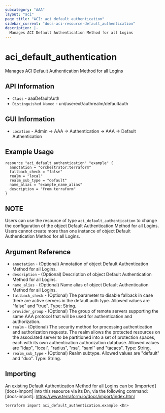 ```yaml
---
subcategory: "AAA"
layout: "aci"
page_title: "ACI: aci_default_authentication"
sidebar_current: "docs-aci-resource-default_authentication"
description: |-
  Manages ACI Default Authentication Method for all Logins
---
```


# aci_default_authentication #
Manages ACI Default Authentication Method for all Logins

## API Information ##
* `Class` - aaaDefaultAuth
* `Distinguished Named` - uni/userext/authrealm/defaultauth

## GUI Information ##
* `Location` - Admin -> AAA -> Authentication -> AAA -> Default Authentication

## Example Usage ##
```hcl
resource "aci_default_authentication" "example" {
  annotation = "orchestrator:terraform"
  fallback_check = "false"
  realm = "local"
  realm_sub_type = "default"
  name_alias = "example_name_alias"
  description = "from terraform"
}
```

## NOTE ##
Users can use the resource of type `aci_default_authentication` to change the configuration of the object Default Authentication Method for all Logins. Users cannot create more than one instance of object Default Authentication Method for all Logins.

## Argument Reference ##
* `annotation` - (Optional) Annotation of object Default Authentication Method for all Logins.
* `description` - (Optional) Description of object Default Authentication Method for all Logins.
* `name_alias` - (Optional) Name alias of object Default Authentication Method for all Logins.
* `fallback_check` - (Optional) The parameter to disable fallback in case there are active servers in the default auth type. Allowed values are "false" and "true". Type: String.
* `provider_group` - (Optional) The group of remote servers supporting the same AAA protocol that will be used for authentication and authorization.
* `realm` - (Optional) The security method for processing authentication and authorization requests. The realm allows the protected resources on the associated server to be partitioned into a set of protection spaces, each with its own authentication authorization database. Allowed values are "ldap", "local", "radius", "rsa", "saml" and "tacacs". Type: String.
* `realm_sub_type` - (Optional) Realm subtype. Allowed values are "default" and "duo". Type: String.


## Importing ##
An existing Default Authentication Method for all Logins can be [imported][docs-import] into this resource via its Dn, via the following command:
[docs-import]: https://www.terraform.io/docs/import/index.html


```
terraform import aci_default_authentication.example <Dn>
```